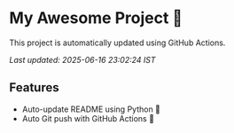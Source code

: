 # My Awesome Project 🚀

This project is automatically updated using GitHub Actions.

_Last updated: 2025-06-16 23:02:24 IST_

## Features
- Auto-update README using Python 🐍
- Auto Git push with GitHub Actions 🤖
